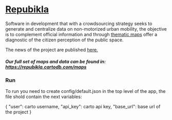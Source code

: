 [Repubikla](https://repubikla.herokuapp.com/)
======================

Software in development that with a crowdsourcing strategy seeks to generate and centralize data on non-motorized urban mobility, the objective is to complement official information and through [thematic maps](https://repubikla.carto.com/) offer a diagnostic of the citizen perception of the public space.

The news of the project are published [here.](http://www.openstreetmap.mx/repubikla/)

##### Our full set of maps and data can be found in: https://repubikla.cartodb.com/maps


### Run
To run you need to create config/default.json in the top level of the app, the file shold contain the next variables:

{
    "user": carto username, 
    "api_key": carto api key,
    "base_url": base url of the project
}
